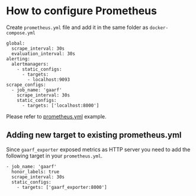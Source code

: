# How to configure Prometheus

Create `prometheus.yml` file and add it in the same folder as `docker-compose.yml`

```
global:
  scrape_interval: 30s
  evaluation_interval: 30s
alerting:
  alertmanagers:
    - static_configs:
      - targets:
        - localhost:9093
scrape_configs:
  - job_name: 'gaarf'
    scrape_interval: 30s
    static_configs:
      - targets: ['localhost:8000']
```

Please refer to [prometheus.yml](../prometheus/prometheus.yml) example.

## Adding new target to existing prometheus.yml

Since `gaarf_exporter` exposed metrics as HTTP server you need to add the following
target in your `prometheus.yml`.

```
- job_name: 'gaarf'
  honor_labels: true
  scrape_interval: 30s
  static_configs:
    - targets: ['gaarf_exporter:8000']
```
